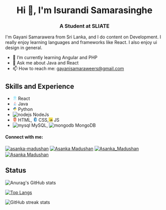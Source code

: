 <h1 align="center">Hi 👋, I'm Isurandi Samarasinghe</h1>
<h3 align="center">A Student at SLIATE</h3>

I'm Gayani Samarawera from Sri Lanka, and I do content on Development. I really enjoy learning languages and frameworks like React. I also enjoy ui design in general.
- 🌱 I’m currently learning Angular and PHP 
- 💬 Ask me about Java and React 
- 📫 How to reach me: gayanisamaraweers@gmail.com

## Skills and Experience
* <img src="https://raw.githubusercontent.com/devicons/devicon/master/icons/react/react-original-wordmark.svg" alt="react" width="13" height="13"/> React
* <img src="https://raw.githubusercontent.com/devicons/devicon/master/icons/java/java-original.svg" alt="java" width="13" height="13"/> Java
* <img src="https://raw.githubusercontent.com/devicons/devicon/master/icons/python/python-original.svg" alt="python" width="13" height="13"/> Python
* <img src="https://www.svgrepo.com/show/354119/nodejs-icon.svg" alt="nodejs" width="13" height="13"/> NodeJs
* <img src="https://raw.githubusercontent.com/devicons/devicon/master/icons/html5/html5-original-wordmark.svg" alt="html5" width="13" height="13"/> HTML, <img src="https://raw.githubusercontent.com/devicons/devicon/master/icons/css3/css3-original-wordmark.svg" alt="css3" width="13" height="13"/> CSS,<img src="https://raw.githubusercontent.com/devicons/devicon/master/icons/javascript/javascript-original.svg" alt="javascript" width="13" height="13"/> JS
* <img src="https://www.svgrepo.com/show/303251/mysql-logo.svg" alt="mysql" width="13" height="13"/> MySQL, <img src="https://www.svgrepo.com/show/331488/mongodb.svg" alt="mongodb" width="13" height="13"/> MongoDB


<h4 align="left">Connect with me:</h4>
<p align="left">
<a href="" target="_blank"><img align="center" src="https://raw.githubusercontent.com/rahuldkjain/github-profile-readme-generator/master/src/images/icons/Social/linked-in-alt.svg" alt="asanka-madushan" height="30" width="40" /></a>
<a href="" target="_blank"><img align="center" src="https://raw.githubusercontent.com/rahuldkjain/github-profile-readme-generator/master/src/images/icons/Social/facebook.svg" alt="Asanka Madushan" height="30" width="40" /></a>
<a href="" target="_blank"><img align="center" src="https://raw.githubusercontent.com/rahuldkjain/github-profile-readme-generator/master/src/images/icons/Social/hackerrank.svg" alt="Asanka_Madushan" height="30" width="40" /></a>
<a href="" target="_blank"><img align="center" src="https://raw.githubusercontent.com/rahuldkjain/github-profile-readme-generator/master/src/images/icons/Social/instagram.svg" alt="Asanka Madushan" height="30" width="40" /></a>
</p>

## Status

![Anurag's GitHub stats](https://github-readme-stats.vercel.app/api?username=desundara&show_icons=true&theme=darcula )

[![Top Langs](https://github-readme-stats.vercel.app/api/top-langs/?username=desundara&layout=compact&theme=darcula)](https://github.com/anuraghazra/github-readme-stats)

![GitHub streak stats](https://github-readme-streak-stats.herokuapp.com/?user=desundara&theme=darcula) 
